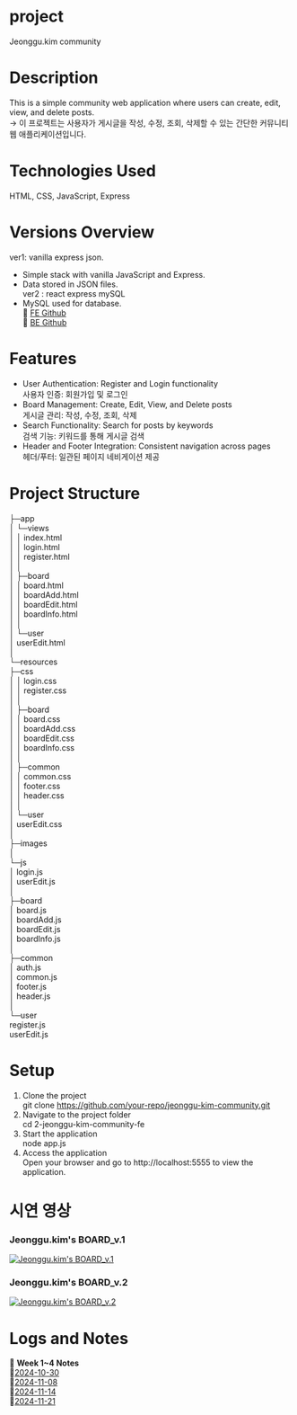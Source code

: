 # project
Jeonggu.kim community


# Description
This is a simple community web application where users can create, edit, view, and delete posts.<br>
-> 이 프로젝트는 사용자가 게시글을 작성, 수정, 조회, 삭제할 수 있는 간단한 커뮤니티 웹 애플리케이션입니다.


# Technologies Used
HTML, CSS, JavaScript, Express


# Versions Overview
ver1: vanilla express json.<br>
- Simple stack with vanilla JavaScript and Express.  
- Data stored in JSON files.  
ver2 : react express mySQL<br>
- MySQL used for database.  
🔗 [FE Github](https://github.com/100-hours-a-week/2-jeonggu-kim-community-fe)<br>
🔗 [BE Github](https://github.com/jeonggu0112/2-jeonggu-kim-community-be)


# Features
- User Authentication: Register and Login functionality<br>
사용자 인증: 회원가입 및 로그인
- Board Management: Create, Edit, View, and Delete posts<br>
게시글 관리: 작성, 수정, 조회, 삭제
- Search Functionality: Search for posts by keywords<br>
검색 기능: 키워드를 통해 게시글 검색
- Header and Footer Integration: Consistent navigation across pages<br>
헤더/푸터: 일관된 페이지 네비게이션 제공


# Project Structure
├─app<br>
│  └─views<br>
│      │  index.html<br>
│      │  login.html<br>
│      │  register.html<br>
│      │<br>
│      ├─board<br>
│      │      board.html<br>
│      │      boardAdd.html<br>
│      │      boardEdit.html<br>
│      │      boardInfo.html<br>
│      │<br>
│      └─user<br>
│              userEdit.html<br>
│<br>
└─resources<br>
    ├─css<br>
    │  │  login.css<br>
    │  │  register.css<br>
    │  │<br>
    │  ├─board<br>
    │  │      board.css<br>
    │  │      boardAdd.css<br>
    │  │      boardEdit.css<br>
    │  │      boardInfo.css<br>
    │  │<br>
    │  ├─common<br>
    │  │      common.css<br>
    │  │      footer.css<br>
    │  │      header.css<br>
    │  │<br>
    │  └─user<br>
    │          userEdit.css<br>
    │<br>
    ├─images<br>
    │<br>
    └─js<br>
        │  login.js<br>
        │  userEdit.js<br>
        │<br>
        ├─board<br>
        │      board.js<br>
        │      boardAdd.js<br>
        │      boardEdit.js<br>
        │      boardInfo.js<br>
        │<br>
        ├─common<br>
        │      auth.js<br>
        │      common.js<br>
        │      footer.js<br>
        │      header.js<br>
        │<br>
        └─user<br>
                register.js<br>
                userEdit.js<br>


# Setup
1. Clone the project<br>
   git clone https://github.com/your-repo/jeonggu-kim-community.git<br>
2. Navigate to the project folder<br>
  cd 2-jeonggu-kim-community-fe<br>
3. Start the application<br>
  node app.js<br>
4. Access the application<br>
  Open your browser and go to http://localhost:5555 to view the application.<br>


# 시연 영상
### Jeonggu.kim's BOARD_v.1<br>
[![Jeonggu.kim's BOARD_v.1](https://img.youtube.com/vi/J31R97Q49sQ/0.jpg)](https://youtu.be/J31R97Q49sQ)<br>

### Jeonggu.kim's BOARD_v.2<br>
[![Jeonggu.kim's BOARD_v.2](https://img.youtube.com/vi/pqsBPss-uD8/0.jpg)](https://youtu.be/pqsBPss-uD8)<br>

 
# Logs and Notes
🔗 **Week 1~4 Notes**  
🔗[2024-10-30](https://typical-peach-2a6.notion.site/1-148b50da96b04c649b6725837294076a?pvs=74)<br>
🔗[2024-11-08](https://typical-peach-2a6.notion.site/2-137645850ce3806f9448d591dcd61c6e?pvs=74)<br>
🔗[2024-11-14](https://typical-peach-2a6.notion.site/3-13e645850ce38059afdbe026d2f9025a?pvs=74)<br>
🔗[2024-11-21](https://typical-peach-2a6.notion.site/4-145645850ce380c6b4d0f42f171fe936?pvs=4)
